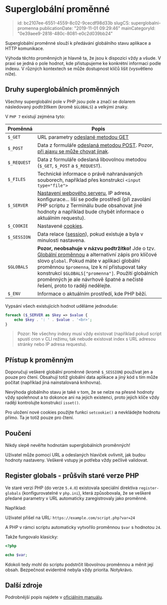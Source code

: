 Superglobální proměnné
======================

> id: bc2107ee-6551-4559-8c02-9cecdf98d33b
> slugCS: superglobalni-promenna
> publicationDate: "2019-11-01 09:29:46"
> mainCategoryId: "0e39aee9-2818-480c-8081-e0c2d039bb24"

Superglobální proměnné slouží k předávání globálního stavu aplikace a HTTP komunikace.

Výhoda těchto proměnných je hlavně ta, že jsou k dispozici vždy a všude. V praxi se jedná o pole hodnot, kde přistupujeme ke konkrétní informaci podle indexu. V různých kontextech se může dostupnost klíčů lišit (vysvětleno níže).

Druhy superglobálních proměnných
--------------------------------

Všechny superglobální pole v PHP jsou pole a značí se dolarem následovaný podtržítkem (kromě `$GLOBALS`) a velkými znaky.

V `PHP 7` existují zejména tyto:

| Proměnná    | Popis |
|-------------|-------|
| `$_GET`     | URL parametry <a href="/metody-odesilani-dat">odeslané metodou GET</a>
| `$_POST`    | Data z formuláře <a href="/metody-odesilani-dat">odeslaná metodou POST</a>. Pozor, <a href="/ajax-post">při ajaxu se může chovat jinak</a>.
| `$_REQUEST` | Data z formuláře odeslaná libovolnou metodou (`$_GET`, `$_POST` a `$_REQUEST`).
| `$_FILES`   | Technické informace o právě nahranávaných souborech, například přes konstrukci `<input type="file">`
| `$_SERVER`  | <a href="/info">Nastavení webového serveru</a>, IP adresa, konfigurace... liší se podle prostředí (při zavolání PHP scriptu z Terminálu bude obsahovat jiné hodnoty a například bude chybět informace o aktuálním requestu).
| `$_COOKIE`  | Nastavené <a href="/cookies">cookies</a>.
| `$_SESSION` | Data relace (<a href="/sessions">session</a>), pokud existuje a byla v minulosti nastavena.
| `$GLOBALS ` | **Pozor, neobsahuje v názvu podtržítko!** Jde o tzv. <a href="globalni-promenna">Globální proměnnou</a> a alternativní zápis pro klíčové slovo `global`. Pokud máte v aplikaci globální proměnnou `$promenna`, lze k ní přistupovat taky konstrukcí `$GLOBALS["promenna"]`. Použití globálních proměnných je ale návrhově špatné a nečisté řešení, proto to raději nedělejte.
| `$_ENV`     | Informace o aktuálním prostředí, kde PHP běží.

Vypsání všech existujících hodnot uděláme jednoduše:

```php
foreach ($_SERVER as $key => $value {
	echo $key . ': ' . $value . '<br>';
}
```

> Pozor: Ne všechny indexy musí vždy existovat (například pokud script spustí cron v CLI režimu, tak nebude existovat index s URL adresou stránky nebo IP adresa requestu).

Přístup k proměnným
-------------------

Doporučuji veškeré globální proměnné (kromě `$_SESSION`) používat jen a pouze pro čtení. Obsahují totiž globální data aplikace a jiný kód s tím může počítat (například jiná nainstalovaná knihovna).

Nevýhoda globálního stavu je také v tom, že se nelze na přesné hodnoty vždy spolehnout a to dokonce ani na jejich existenci, proto jejich klíče vždy raději kontrolujte konstrukcí `isset()`.

Pro uložení nové cookies použijte funkci `setcookie()` a nevkládejte hodnotu přímo. Ta je totiž pouze pro čtení.

Poučení
-------

Nikdy slepě nevěřte hodnotám superglobálních proměnných!

Uživatel může pomocí URL a odeslaných hlaviček ovlivnit, jak budou hodnoty nastaveny. Veškeré vstupy je potřeba vždy pečlivě validovat.

Register globals - průšvih staré verze PHP
------------------------------------------

Ve staré verzi PHP (do verze `5.4.0`) existovala speciální direktiva `register-globals` (konfigurovatelné v `php.ini`), která způsobovala, že se veškeré předané parametry v URL automaticky zaregistrovaly jako proměnné.

Například:

Uživatel přišel na URL: `https://example.com/script.php?var=24`

A PHP v rámci scriptu automaticky vytvořilo proměnnou `$var` s hodnotou `24`.

Takže fungovalo klasicky:

```php
<?php

echo $var;
```

Kdokoli tedy mohl do scriptu podstrčit libovolnou proměnnou a měnit její obsah. Bezpečnost evidentně nebyla vždy priorita. Notykrávo.

Další zdroje
------------

Podrobnější popis najdete v <a href="https://www.php.net/manual/en/language.variables.superglobals.php">oficiálním manuálu</a>.
